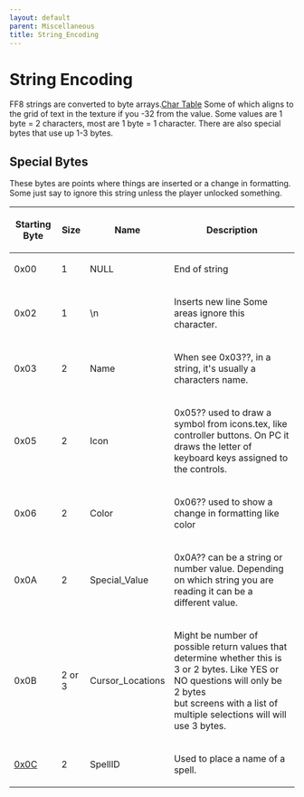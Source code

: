 ```yaml
---
layout: default
parent: Miscellaneous
title: String_Encoding
---
```


# String Encoding

FF8 strings are converted to byte arrays.[Char Table](https://sourceforge.net/p/ifrit/code-0/HEAD/tree/trunk%20ifrit-code-0/Resources/textformat.ifr) Some of which aligns to the grid of text in the texture if you -32 from the value. Some values are 1 byte = 2 characters, most are 1 byte = 1 character. There are also special bytes that use up 1-3 bytes.

## Special Bytes

These bytes are points where things are inserted or a change in formatting. Some just say to ignore this string unless the player unlocked something.

<table><thead><tr class="header"><th><p>Starting Byte</p></th><th><p>Size</p></th><th><p>Name</p></th><th><p>Description</p></th></tr></thead><tbody><tr class="odd"><td><p>0x00</p></td><td><p>1</p></td><td><p>NULL</p></td><td><p>End of string</p></td></tr><tr class="even"><td><p>0x02</p></td><td><p>1</p></td><td><p>\n</p></td><td><p>Inserts new line Some areas ignore this character.</p></td></tr><tr class="odd"><td><p>0x03</p></td><td><p>2</p></td><td><p>Name</p></td><td><p>When see 0x03??, in a string, it's usually a characters name.</p></td></tr><tr class="even"><td><p>0x05</p></td><td><p>2</p></td><td><p>Icon</p></td><td><p>0x05?? used to draw a symbol from icons.tex, like controller buttons. On PC it draws the letter of keyboard keys assigned to the controls.</p></td></tr><tr class="odd"><td><p>0x06</p></td><td><p>2</p></td><td><p>Color</p></td><td><p>0x06?? used to show a change in formatting like color</p></td></tr><tr class="even"><td><p>0x0A</p></td><td><p>2</p></td><td><p>Special_Value</p></td><td><p>0x0A?? can be a string or number value. Depending on which string you are reading it can be a different value.</p></td></tr><tr class="odd"><td><p>0x0B</p></td><td><p>2 or 3</p></td><td><p>Cursor_Locations</p></td><td><p>Might be number of possible return values that determine whether this is 3 or 2 bytes. Like YES or NO questions will only be 2 bytes<br />
but screens with a list of multiple selections will will use 3 bytes.</p></td></tr><tr class="even"><td><p><a href="http://forums.qhimm.com/index.php?topic=17120.msg243579#msg243579">0x0C</a></p></td><td><p>2</p></td><td><p>SpellID</p></td><td><p>Used to place a name of a spell.</p></td></tr></tbody></table>
